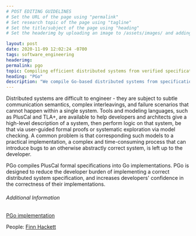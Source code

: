 ```yaml
---
# POST EDITING GUIDELINES
# Set the URL of the page using "permalink"
# Set research topic of the page using "tagline"
# Set the title/subject of the page using "heading"
# Set the headerimg by uploading an image to /assets/images/ and adding the URL to "headerimg"

layout: post
date: 2020-11-09 12:02:24 -0700
tags: software_engineering
headerimg:
permalink: pgo
topic: Compiling efficient distributed systems from verified specifications
heading: "PGo"
description: "We compile Go-based distributed systems from specifications written in a variant of PlusCal."
---
```

<!-- Project Overview section -->
<div class="container-fluid bg-gray my-5 py-5">
    <div class="container pt-4">
        <P>
Distributed systems are difficult to engineer - they are subject to
subtle communication semantics, complex interleavings, and failure
scenarios that cannot happen within a single system. Tools and
modeling languages, such as PlusCal and TLA+, are available to help
developers and architects give a high-level description of a system,
then perform logic on that system, be that via user-guided formal
proofs or systematic exploration via model checking. A common problem
is that corresponding such models to a practical implementation, a
complex and time-consuming process that can introduce bugs to an
otherwise abstractly correct system, is left up to the developer.
	</p>
	<p>
PGo compiles PlusCal formal specifications into Go
implementations. PGo is designed to reduce the developer burden of
implementing a correct distributed system specification, and increases
developers' confidence in the correctness of their implementations.
</p>
    </div>
</div>
<!-- /Project Overview section -->
<!-- Project Details and Additional Info -->
<div class="container">
    <h6>Additional Information</h6>
	<P><a href="https://github.com/UBC-NSS/pgo">PGo implementation</a></p>
        <P>People: <a href="http://fhackett.github.io/">Finn Hackett</a></p>
</div>
<!-- /Project Details and Additional Info -->
